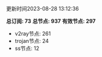 更新时间2023-08-28 13:12:36

**总订阅: 73**
**总节点: 937**
**有效节点: 297**
- v2ray节点: 261
- trojan节点: 24
- ss节点: 12
